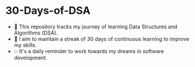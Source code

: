 # 30-Days-of-DSA

- 📘 This repository tracks my journey of learning Data Structures and Algorithms (DSA).
- 📅 I aim to maintain a streak of 30 days of continuous learning to improve my skills.
- 💡 It's a daily reminder to work towards my dreams in software development.


